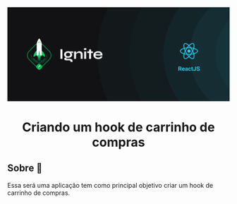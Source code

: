 <img src=".github/cover-reactjs.png" alt="ignite">

<h1 align="center">
Criando um hook de carrinho de compras 
</h1>

<h2>
  Sobre 🚀
</h2>

<p>
Essa será uma aplicação tem como principal objetivo criar um hook de carrinho de compras.
</p>
